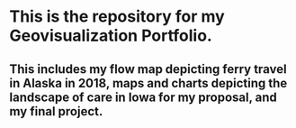 # This is the repository for my Geovisualization Portfolio. 
## This includes my flow map depicting ferry travel in Alaska in 2018, maps and charts depicting the landscape of care in Iowa for my proposal, and my final project. 
